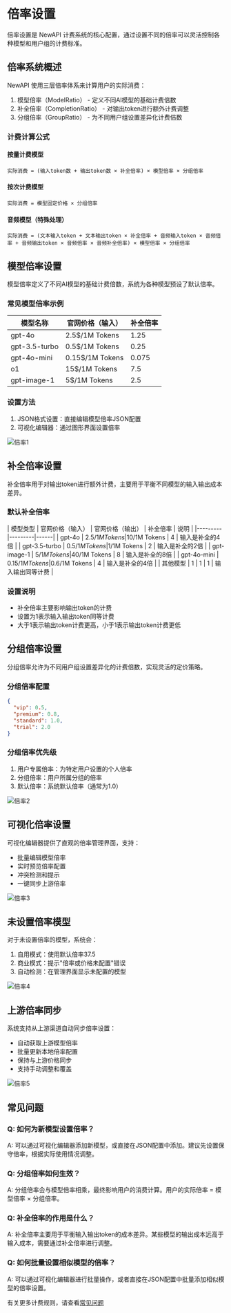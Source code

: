 # 倍率设置

倍率设置是 NewAPI 计费系统的核心配置，通过设置不同的倍率可以灵活控制各种模型和用户组的计费标准。

## 倍率系统概述

NewAPI 使用三层倍率体系来计算用户的实际消费：

1. 模型倍率（ModelRatio） - 定义不同AI模型的基础计费倍数
2. 补全倍率（CompletionRatio） - 对输出token进行额外计费调整
3. 分组倍率（GroupRatio） - 为不同用户组设置差异化计费倍数

### 计费计算公式

#### 按量计费模型
```
实际消费 = (输入token数 + 输出token数 × 补全倍率) × 模型倍率 × 分组倍率
```

#### 按次计费模型
```
实际消费 = 模型固定价格 × 分组倍率
```

#### 音频模型（特殊处理）
```
实际消费 = (文本输入token + 文本输出token × 补全倍率 + 音频输入token × 音频倍率 + 音频输出token × 音频倍率 × 音频补全倍率) × 模型倍率 × 分组倍率
```

## 模型倍率设置

模型倍率定义了不同AI模型的基础计费倍数，系统为各种模型预设了默认倍率。

### 常见模型倍率示例

| 模型名称 | 官网价格（输入） | 补全倍率 |
|---------|---------|------|
| gpt-4o | 2.5$/1M Tokens | 1.25 |
| gpt-3.5-turbo | 0.5$/1M Tokens | 0.25 |
| gpt-4o-mini | 0.15$/1M Tokens | 0.075 |
| o1 | 15$/1M Tokens | 7.5 |
| gpt-image-1 | 5$/1M Tokens | 2.5 |

### 设置方法

1. JSON格式设置：直接编辑模型倍率JSON配置
2. 可视化编辑器：通过图形界面设置倍率

![倍率1](../../../assets/guide/rate-setting-1.png)

## 补全倍率设置

补全倍率用于对输出token进行额外计费，主要用于平衡不同模型的输入输出成本差异。

### 默认补全倍率

| 模型类型 | 官网价格（输入） | 官网价格（输出） | 补全倍率 | 说明 |
|---------|---------|------|
| gpt-4o | 2.5$/1M Tokens | 10$/1M Tokens | 4 | 输入是补全的4倍 |
| gpt-3.5-turbo | 0.5$/1M Tokens | 1$/1M Tokens | 2 | 输入是补全的2倍 |
| gpt-image-1 | 5$/1M Tokens | 40$/1M Tokens | 8 | 输入是补全的8倍 |
| gpt-4o-mini | 0.15$/1M Tokens | 0.6$/1M Tokens | 4 | 输入是补全的4倍 |
| 其他模型 | 1 | 1 | 1 | 输入输出同等计费 |

### 设置说明

- 补全倍率主要影响输出token的计费
- 设置为1表示输入输出token同等计费
- 大于1表示输出token计费更高，小于1表示输出token计费更低

## 分组倍率设置

分组倍率允许为不同用户组设置差异化的计费倍数，实现灵活的定价策略。

### 分组倍率配置

```json
{
  "vip": 0.5,
  "premium": 0.8,
  "standard": 1.0,
  "trial": 2.0
}
```

### 分组倍率优先级

1. 用户专属倍率：为特定用户设置的个人倍率
2. 分组倍率：用户所属分组的倍率
3. 默认倍率：系统默认倍率（通常为1.0）

![倍率2](../../../assets/guide/rate-setting-2.png)

## 可视化倍率设置

可视化编辑器提供了直观的倍率管理界面，支持：

- 批量编辑模型倍率
- 实时预览倍率配置
- 冲突检测和提示
- 一键同步上游倍率

![倍率3](../../../assets/guide/rate-setting-3.png)

## 未设置倍率模型

对于未设置倍率的模型，系统会：

1. 自用模式：使用默认倍率37.5
2. 商业模式：提示"倍率或价格未配置"错误
3. 自动检测：在管理界面显示未配置的模型

![倍率4](../../../assets/guide/rate-setting-4.png)

## 上游倍率同步

系统支持从上游渠道自动同步倍率设置：

- 自动获取上游模型倍率
- 批量更新本地倍率配置
- 保持与上游价格同步
- 支持手动调整和覆盖

![倍率5](../../../assets/guide/rate-setting-5.png)

## 常见问题

### Q: 如何为新模型设置倍率？
A: 可以通过可视化编辑器添加新模型，或直接在JSON配置中添加。建议先设置保守倍率，根据实际使用情况调整。

### Q: 分组倍率如何生效？
A: 分组倍率会与模型倍率相乘，最终影响用户的消费计算。用户的实际倍率 = 模型倍率 × 分组倍率。

### Q: 补全倍率的作用是什么？
A: 补全倍率主要用于平衡输入输出token的成本差异。某些模型的输出成本远高于输入成本，需要通过补全倍率进行调整。

### Q: 如何批量设置相似模型的倍率？
A: 可以通过可视化编辑器进行批量操作，或者直接在JSON配置中批量添加相似模型的倍率设置。

有关更多计费规则，请查看[常见问题](../support/faq.md)